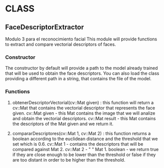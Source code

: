 # CLASS
## FaceDescriptorExtractor
Modulo 3 para el reconocimiento facial
This module will provide functions to extract and compare vectorial descriptors of faces.


### Constructor
  The constructor by default will provide a path to the model already trained that will be used to obtain the face descriptors.
  You can also load the class providing a different path in a string, that contains the file of the model.
  
### Functions
  1. obtenerDescriptorVectorial(cv::Mat given) : this function will return a cv::Mat that contains the vectorial descriptor that
  represents the face given.
        cv::Mat given - this Mat contains the image that we will analize and obtain the vectorial descriptors.
        cv::Mat result - this Mat contains the descriptors of the Mat given and we return it.
        
  2. compararDescriptores(cv::Mat 1, cv::Mat 2) : this function returns a boolean according to the euclidean distance and the
  threshold that we set which is 0.6.
        cv::Mat 1 - contains the descriptors that will be compared against Mat 2.
        cv::Mat 2 - "                                                     " Mat 1.
        boolean - we return true if they are close enough to be lower than the threshold or false if they are too distant in 
        order to be higher than the threshold.
